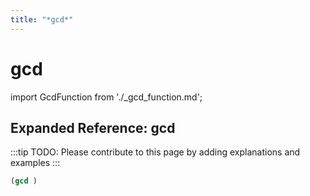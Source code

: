 ```yaml
---
title: "*gcd*"
---
```


# gcd

import GcdFunction from './_gcd_function.md';

<GcdFunction />

## Expanded Reference: gcd

:::tip
TODO: Please contribute to this page by adding explanations and examples
:::

```lisp
(gcd )
```
